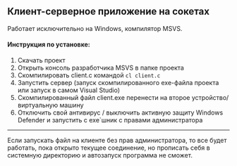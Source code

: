## Клиент-серверное приложение на сокетах

Работает исключительно на Windows, компилятор MSVS.

#### Инструкция по установке:

1. Скачать проект
2. Открыть консоль разработчика MSVS в папке проекта
3. Скомпилировать client.c командой `cl client.c`
4. Запустить сервер (запуск скомпилированного exe-файла проекта или запуск в самом Visual Studio)
5. Скомпилированный файл client.exe перенести на второе устройство/виртуальную машину
6. Отключить свой антивирус / выключить активную защиту Windows Defender и запустить с exe`шник с правами администратора

------

Если запускать файл на клиенте без прав администратора, то все будет работать, пока открыто текущее соединение, но прописать себя в системную директорию и автозапуск программа не сможет.